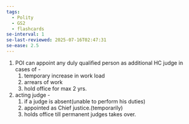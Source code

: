 ```yaml
---
tags:
  - Polity
  - GS2
  - flashcards
se-interval: 1
se-last-reviewed: 2025-07-16T02:47:31
se-ease: 2.5
---
```

1. POI can appoint any duly qualified person as additional HC judge in cases of - 
	1. temporary increase in work load
	2. arrears of work
	3. hold office for max 2 yrs.
2. acting judge - 
	1. if a judge is absent(unable to perform his duties)
	2. appointed as Chief justice.(temporarily)
	3. holds office till permanent judges takes over.
